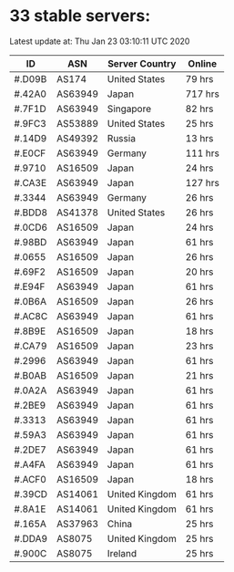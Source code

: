# 33 stable servers:

Latest update at: Thu Jan 23 03:10:11 UTC 2020

| ID | ASN | Server Country | Online |
| -- | --- | -------------- | ------ |
| #.D09B | AS174 | United States | 79 hrs |
| #.42A0 | AS63949 | Japan | 717 hrs |
| #.7F1D | AS63949 | Singapore | 82 hrs |
| #.9FC3 | AS53889 | United States | 25 hrs |
| #.14D9 | AS49392 | Russia | 13 hrs |
| #.E0CF | AS63949 | Germany | 111 hrs |
| #.9710 | AS16509 | Japan | 24 hrs |
| #.CA3E | AS63949 | Japan | 127 hrs |
| #.3344 | AS63949 | Germany | 26 hrs |
| #.BDD8 | AS41378 | United States | 26 hrs |
| #.0CD6 | AS16509 | Japan | 24 hrs |
| #.98BD | AS63949 | Japan | 61 hrs |
| #.0655 | AS16509 | Japan | 26 hrs |
| #.69F2 | AS16509 | Japan | 20 hrs |
| #.E94F | AS63949 | Japan | 61 hrs |
| #.0B6A | AS16509 | Japan | 26 hrs |
| #.AC8C | AS63949 | Japan | 61 hrs |
| #.8B9E | AS16509 | Japan | 18 hrs |
| #.CA79 | AS16509 | Japan | 23 hrs |
| #.2996 | AS63949 | Japan | 61 hrs |
| #.B0AB | AS16509 | Japan | 21 hrs |
| #.0A2A | AS63949 | Japan | 61 hrs |
| #.2BE9 | AS63949 | Japan | 61 hrs |
| #.3313 | AS63949 | Japan | 61 hrs |
| #.59A3 | AS63949 | Japan | 61 hrs |
| #.2DE7 | AS63949 | Japan | 61 hrs |
| #.A4FA | AS63949 | Japan | 61 hrs |
| #.ACF0 | AS16509 | Japan | 18 hrs |
| #.39CD | AS14061 | United Kingdom | 61 hrs |
| #.8A1E | AS14061 | United Kingdom | 61 hrs |
| #.165A | AS37963 | China | 25 hrs |
| #.DDA9 | AS8075 | United Kingdom | 25 hrs |
| #.900C | AS8075 | Ireland | 25 hrs |

